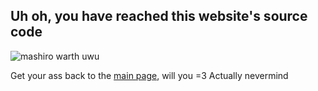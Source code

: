 ## Uh oh, you have reached this website's source code
![mashiro warth uwu](https://cdn.discordapp.com/attachments/809902421685960764/922171320471543839/7_needupscale.png)

Get your ass back to the [main page](https://megumario.github.io/index.html), will you  =3
Actually nevermind

